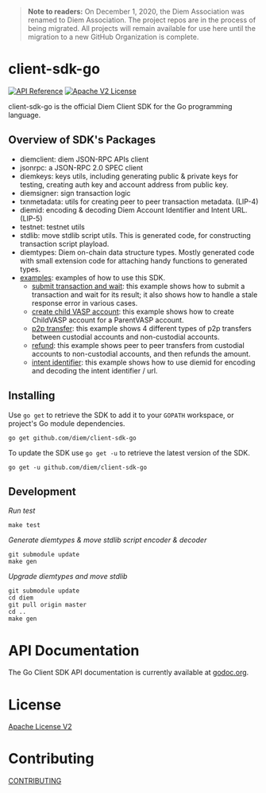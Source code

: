 > **Note to readers:** On December 1, 2020, the Diem Association was renamed to Diem Association. The project repos are in the process of being migrated. All projects will remain available for use here until the migration to a new GitHub Organization is complete.

# client-sdk-go

[![API Reference](https://img.shields.io/badge/api-reference-blue.svg)](https://github.com/diem/diem/blob/master/json-rpc/json-rpc-spec.md) [![Apache V2 License](https://img.shields.io/badge/license-Apache%20V2-blue.svg)](../master/LICENSE)

client-sdk-go is the official Diem Client SDK for the Go programming language.

## Overview of SDK's Packages

- diemclient: diem JSON-RPC APIs client
- jsonrpc: a JSON-RPC 2.0 SPEC client
- diemkeys: keys utils, including generating public & private keys for testing, creating auth key and account address from public key.
- diemsigner: sign transaction logic
- txnmetadata: utils for creating peer to peer transaction metadata. (LIP-4)
- diemid: encoding & decoding Diem Account Identifier and Intent URL. (LIP-5)
- testnet: testnet utils
- stdlib: move stdlib script utils. This is generated code, for constructing transaction script playload.
- diemtypes: Diem on-chain data structure types. Mostly generated code with small extension code for attaching handy functions to generated types.
- [examples](../../tree/master/examples): examples of how to use this SDK.
  - [submit transaction and wait](../master/examples/exampleutils/submit_and_wait.go): this example shows how to submit a transaction and wait for its result; it also shows how to handle a stale response error in various cases.
  - [create child VASP account](../master/examples/create-child-vasp-account/main.go): this example shows how to create ChildVASP account for a ParentVASP account.
  - [p2p transfer](../master/examples/p2p-transfers/main.go): this example shows 4 different types of p2p transfers between custodial accounts and non-custodial accounts.
  - [refund](../master/examples/refund/main.go): this example shows peer to peer transfers from custodial accounts to non-custodial accounts, and then refunds the amount.
  - [intent identifier](../master/examples/intent-identifier/main.go): this example shows how to use diemid for encoding and decoding the intent identifier / url.

## Installing

Use `go get` to retrieve the SDK to add it to your `GOPATH` workspace, or
project's Go module dependencies.

	go get github.com/diem/client-sdk-go

To update the SDK use `go get -u` to retrieve the latest version of the SDK.

	go get -u github.com/diem/client-sdk-go


## Development

*Run test*

```
make test
```

*Generate diemtypes & move stdlib script encoder & decoder*

```
git submodule update
make gen
```

*Upgrade diemtypes and move stdlib*
```
git submodule update
cd diem
git pull origin master
cd ..
make gen
```

# API Documentation

The Go Client SDK API documentation is currently available at [godoc.org](https://godoc.org/github.com/diem/client-sdk-go).

# License

[Apache License V2](../master/LICENSE)


# Contributing

[CONTRIBUTING](../master/CONTRIBUTING.md)
